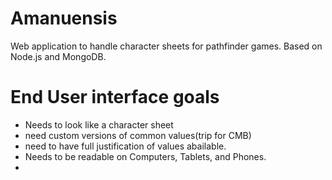 Amanuensis
==========

Web application to handle character sheets for pathfinder games. Based on Node.js and MongoDB.

End User interface goals
========================

- Needs to look like a character sheet
- need custom versions of common values(trip for CMB)
- need to have full justification of values abailable.
- Needs to be readable on Computers, Tablets, and Phones.
- 
